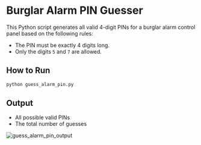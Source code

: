 # Burglar Alarm PIN Guesser

This Python script generates all valid 4-digit PINs for a burglar alarm control panel based on the following rules:

- The PIN must be exactly 4 digits long.
- Only the digits `5` and `7` are allowed.

## How to Run

```bash
python guess_alarm_pin.py
```

## Output
- All possible valid PINs
- The total number of guesses

![guess_alarm_pin_output](https://github.com/user-attachments/assets/0b147197-2a3d-4dbb-8f8e-41e2b5263ef2)
